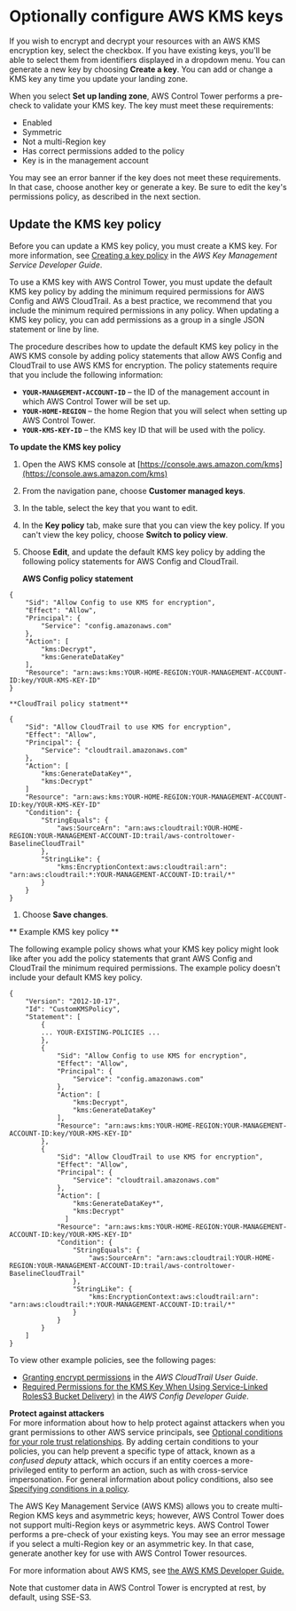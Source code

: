 # Optionally configure AWS KMS keys<a name="configure-kms-keys"></a>

If you wish to encrypt and decrypt your resources with an AWS KMS encryption key, select the checkbox\. If you have existing keys, you'll be able to select them from identifiers displayed in a dropdown menu\. You can generate a new key by choosing **Create a key**\. You can add or change a KMS key any time you update your landing zone\.

When you select **Set up landing zone**, AWS Control Tower performs a pre\-check to validate your KMS key\. The key must meet these requirements:
+ Enabled
+ Symmetric
+ Not a multi\-Region key
+ Has correct permissions added to the policy
+ Key is in the management account

You may see an error banner if the key does not meet these requirements\. In that case, choose another key or generate a key\. Be sure to edit the key's permissions policy, as described in the next section\.

## Update the KMS key policy<a name="kms-key-policy-update"></a>

 Before you can update a KMS key policy, you must create a KMS key\. For more information, see [Creating a key policy](https://docs.aws.amazon.com/kms/latest/developerguide/key-policy-overview.html) in the *AWS Key Management Service Developer Guide*\. 

 To use a KMS key with AWS Control Tower, you must update the default KMS key policy by adding the minimum required permissions for AWS Config and AWS CloudTrail\. As a best practice, we recommend that you include the minimum required permissions in any policy\. When updating a KMS key policy, you can add permissions as a group in a single JSON statement or line by line\. 

 The procedure describes how to update the default KMS key policy in the AWS KMS console by adding policy statements that allow AWS Config and CloudTrail to use AWS KMS for encryption\. The policy statements require that you include the following information: 
+  **`YOUR-MANAGEMENT-ACCOUNT-ID`** – the ID of the management account in which AWS Control Tower will be set up\. 
+  **`YOUR-HOME-REGION`** – the home Region that you will select when setting up AWS Control Tower\. 
+  **`YOUR-KMS-KEY-ID`** – the KMS key ID that will be used with the policy\. 

**To update the KMS key policy**

1.  Open the AWS KMS console at [https://console.aws.amazon.com/kms](https://console.aws.amazon.com/kms)

1.  From the navigation pane, choose **Customer managed keys**\. 

1.  In the table, select the key that you want to edit\. 

1.  In the **Key policy** tab, make sure that you can view the key policy\. If you can't view the key policy, choose **Switch to policy view**\. 

1.  Choose **Edit**, and update the default KMS key policy by adding the following policy statements for AWS Config and CloudTrail\. 

    **AWS Config policy statement** 

   ```
   {
       "Sid": "Allow Config to use KMS for encryption",
       "Effect": "Allow",
       "Principal": {
           "Service": "config.amazonaws.com"
       },
       "Action": [
           "kms:Decrypt",
           "kms:GenerateDataKey"
       ],
       "Resource": "arn:aws:kms:YOUR-HOME-REGION:YOUR-MANAGEMENT-ACCOUNT-ID:key/YOUR-KMS-KEY-ID"
   }
   ```

    **CloudTrail policy statment** 

   ```
   {
       "Sid": "Allow CloudTrail to use KMS for encryption",
       "Effect": "Allow",
       "Principal": {
           "Service": "cloudtrail.amazonaws.com"
       },
       "Action": [
           "kms:GenerateDataKey*",
           "kms:Decrypt"
       ]
       "Resource": "arn:aws:kms:YOUR-HOME-REGION:YOUR-MANAGEMENT-ACCOUNT-ID:key/YOUR-KMS-KEY-ID"
       "Condition": {
           "StringEquals": {
               "aws:SourceArn": "arn:aws:cloudtrail:YOUR-HOME-REGION:YOUR-MANAGEMENT-ACCOUNT-ID:trail/aws-controltower-BaselineCloudTrail"
           },
           "StringLike": {
               "kms:EncryptionContext:aws:cloudtrail:arn": "arn:aws:cloudtrail:*:YOUR-MANAGEMENT-ACCOUNT-ID:trail/*"
           }
       }
   }
   ```

1.  Choose **Save changes**\. 

 ** Example KMS key policy ** 

 The following example policy shows what your KMS key policy might look like after you add the policy statements that grant AWS Config and CloudTrail the minimum required permissions\. The example policy doesn't include your default KMS key policy\. 

```
{
    "Version": "2012-10-17",
    "Id": "CustomKMSPolicy",
    "Statement": [
        {
        ... YOUR-EXISTING-POLICIES ...
        },
        {
            "Sid": "Allow Config to use KMS for encryption",
            "Effect": "Allow",
            "Principal": {
                "Service": "config.amazonaws.com"
            },
            "Action": [
                "kms:Decrypt",
                "kms:GenerateDataKey"
            ],
            "Resource": "arn:aws:kms:YOUR-HOME-REGION:YOUR-MANAGEMENT-ACCOUNT-ID:key/YOUR-KMS-KEY-ID"
        },
        {
            "Sid": "Allow CloudTrail to use KMS for encryption",
            "Effect": "Allow",
            "Principal": {
                "Service": "cloudtrail.amazonaws.com"
            },
            "Action": [
                "kms:GenerateDataKey*",
                "kms:Decrypt"
              ]
            "Resource": "arn:aws:kms:YOUR-HOME-REGION:YOUR-MANAGEMENT-ACCOUNT-ID:key/YOUR-KMS-KEY-ID"
            "Condition": {
                "StringEquals": {
                    "aws:SourceArn": "arn:aws:cloudtrail:YOUR-HOME-REGION:YOUR-MANAGEMENT-ACCOUNT-ID:trail/aws-controltower-BaselineCloudTrail"
                },
                "StringLike": {
                    "kms:EncryptionContext:aws:cloudtrail:arn": "arn:aws:cloudtrail:*:YOUR-MANAGEMENT-ACCOUNT-ID:trail/*"
                }
            }
        }
    ]
}
```

 To view other example policies, see the following pages: 
+  [Granting encrypt permissions](https://docs.aws.amazon.com/awscloudtrail/latest/userguide/create-kms-key-policy-for-cloudtrail.html#create-kms-key-policy-for-cloudtrail-encrypt) in the *AWS CloudTrail User Guide*\. 
+  [Required Permissions for the KMS Key When Using Service\-Linked RolesS3 Bucket Delivery\)](https://docs.aws.amazon.com/config/latest/developerguide/s3-kms-key-policy.html#required-permissions-s3-kms-key-using-servicelinkedrole) in the *AWS Config Developer Guide*\. 

**Protect against attackers**  
For more information about how to help protect against attackers when you grant permissions to other AWS service principals, see [Optional conditions for your role trust relationships](roles-how.md#conditions-for-role-trust)\. By adding certain conditions to your policies, you can help prevent a specific type of attack, known as a *confused deputy* attack, which occurs if an entity coerces a more\-privileged entity to perform an action, such as with cross\-service impersonation\. For general information about policy conditions, also see [Specifying conditions in a policy](access-control-overview.md#specifying-conditions)\.

The AWS Key Management Service \(AWS KMS\) allows you to create multi\-Region KMS keys and asymmetric keys; however, AWS Control Tower does not support multi\-Region keys or asymmetric keys\. AWS Control Tower performs a pre\-check of your existing keys\. You may see an error message if you select a multi\-Region key or an asymmetric key\. In that case, generate another key for use with AWS Control Tower resources\.

For more information about AWS KMS, see [ the AWS KMS Developer Guide\.](https://docs.aws.amazon.com/kms/latest/developerguide/overview.html)

Note that customer data in AWS Control Tower is encrypted at rest, by default, using SSE\-S3\.